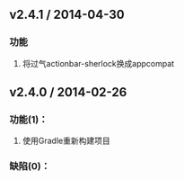 ## v2.4.1 / 2014-04-30

### 功能

1. 将过气actionbar-sherlock换成appcompat


## v2.4.0 / 2014-02-26

### 功能(1)：

1. 使用Gradle重新构建项目

### 缺陷(0)：
